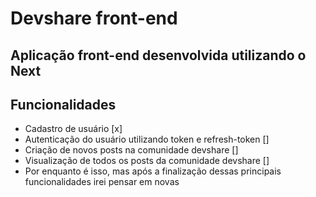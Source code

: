 # Devshare front-end

## Aplicação front-end desenvolvida utilizando o Next

## Funcionalidades
- Cadastro de usuário [x]
- Autenticação do usuário utilizando token e refresh-token []
- Criação de novos posts na comunidade devshare []
- Visualização de todos os posts da comunidade devshare []
- Por enquanto é isso, mas após a finalização dessas principais funcionalidades irei pensar em novas

